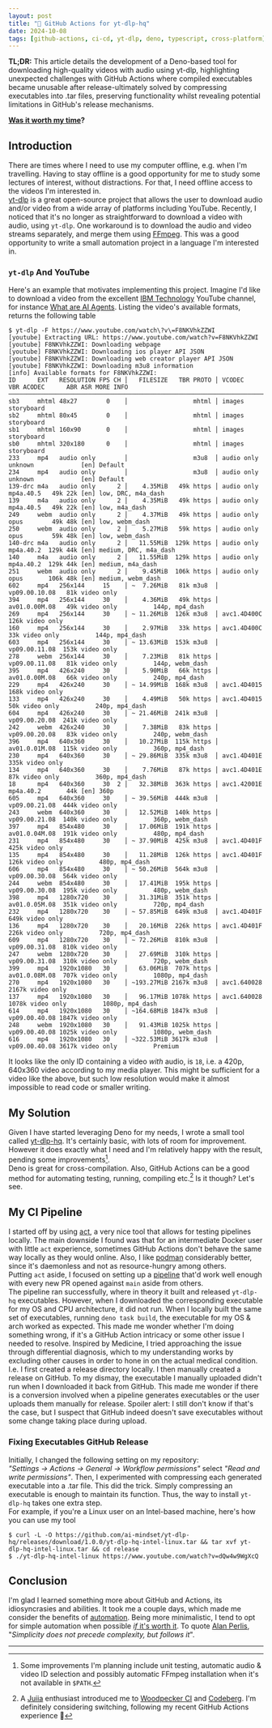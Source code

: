 ```yaml
---
layout: post
title: "🔁 GitHub Actions for yt-dlp-hq"
date: 2024-10-08
tags: [github-actions, ci-cd, yt-dlp, deno, typescript, cross-platform]
---
```


**TL;DR:** This article details the development of a Deno-based tool for downloading high-quality videos with audio using yt-dlp, highlighting unexpected challenges with GitHub Actions where compiled executables became unusable after release-ultimately solved by compressing executables into .tar files, preserving functionality whilst revealing potential limitations in GitHub's release mechanisms.

<!--more-->
**[Was it worth my time](https://xkcd.com/1205/)?** 

## Introduction 
There are times where I need to use my computer offline, e.g. when I'm travelling. Having to stay offline is a good opportunity for me to study some lectures of interest, without distractions. For that, I need offline access to the videos I'm interested in.  
[yt-dlp](https://github.com/yt-dlp/yt-dlp) is a great open-source project that allows the user to download audio and/or video from a wide array of platforms including YouTube. Recently, I noticed that it's no longer as straightforward to download a video with audio, using `yt-dlp`. One workaround is to download the audio and video streams separately, and merge them using [FFmpeg](https://ffmpeg.org/). This was a good opportunity to write a small automation project in a language I'm interested in.  

### `yt-dlp` And YouTube
Here's an example that motivates implementing this project. Imagine I'd like to download a video from the excellent [IBM Technology](https://www.youtube.com/channel/UCKWaEZ-_VweaEx1j62do_vQ) YouTube channel, for instance [What are AI Agents](https://www.youtube.com/watch?v=F8NKVhkZZWI). Listing the video's available formats, returns the following table   
```console
$ yt-dlp -F https://www.youtube.com/watch\?v\=F8NKVhkZZWI
[youtube] Extracting URL: https://www.youtube.com/watch?v=F8NKVhkZZWI
[youtube] F8NKVhkZZWI: Downloading webpage
[youtube] F8NKVhkZZWI: Downloading ios player API JSON
[youtube] F8NKVhkZZWI: Downloading web creator player API JSON
[youtube] F8NKVhkZZWI: Downloading m3u8 information
[info] Available formats for F8NKVhkZZWI:
ID      EXT   RESOLUTION FPS CH │   FILESIZE   TBR PROTO │ VCODEC          VBR ACODEC      ABR ASR MORE INFO
─────────────────────────────────────────────────────────────────────────────────────────────────────────────────────────────
sb3     mhtml 48x27        0    │                  mhtml │ images                                  storyboard
sb2     mhtml 80x45        0    │                  mhtml │ images                                  storyboard
sb1     mhtml 160x90       0    │                  mhtml │ images                                  storyboard
sb0     mhtml 320x180      0    │                  mhtml │ images                                  storyboard
233     mp4   audio only        │                  m3u8  │ audio only          unknown             [en] Default
234     mp4   audio only        │                  m3u8  │ audio only          unknown             [en] Default
139-drc m4a   audio only      2 │    4.35MiB   49k https │ audio only          mp4a.40.5   49k 22k [en] low, DRC, m4a_dash
139     m4a   audio only      2 │    4.35MiB   49k https │ audio only          mp4a.40.5   49k 22k [en] low, m4a_dash
249     webm  audio only      2 │    4.37MiB   49k https │ audio only          opus        49k 48k [en] low, webm_dash
250     webm  audio only      2 │    5.27MiB   59k https │ audio only          opus        59k 48k [en] low, webm_dash
140-drc m4a   audio only      2 │   11.55MiB  129k https │ audio only          mp4a.40.2  129k 44k [en] medium, DRC, m4a_dash
140     m4a   audio only      2 │   11.55MiB  129k https │ audio only          mp4a.40.2  129k 44k [en] medium, m4a_dash
251     webm  audio only      2 │    9.45MiB  106k https │ audio only          opus       106k 48k [en] medium, webm_dash
602     mp4   256x144     15    │ ~  7.26MiB   81k m3u8  │ vp09.00.10.08   81k video only
394     mp4   256x144     30    │    4.36MiB   49k https │ av01.0.00M.08   49k video only          144p, mp4_dash
269     mp4   256x144     30    │ ~ 11.26MiB  126k m3u8  │ avc1.4D400C    126k video only
160     mp4   256x144     30    │    2.97MiB   33k https │ avc1.4D400C     33k video only          144p, mp4_dash
603     mp4   256x144     30    │ ~ 13.63MiB  153k m3u8  │ vp09.00.11.08  153k video only
278     webm  256x144     30    │    7.23MiB   81k https │ vp09.00.11.08   81k video only          144p, webm_dash
395     mp4   426x240     30    │    5.90MiB   66k https │ av01.0.00M.08   66k video only          240p, mp4_dash
229     mp4   426x240     30    │ ~ 14.99MiB  168k m3u8  │ avc1.4D4015    168k video only
133     mp4   426x240     30    │    4.49MiB   50k https │ avc1.4D4015     50k video only          240p, mp4_dash
604     mp4   426x240     30    │ ~ 21.46MiB  241k m3u8  │ vp09.00.20.08  241k video only
242     webm  426x240     30    │    7.38MiB   83k https │ vp09.00.20.08   83k video only          240p, webm_dash
396     mp4   640x360     30    │   10.27MiB  115k https │ av01.0.01M.08  115k video only          360p, mp4_dash
230     mp4   640x360     30    │ ~ 29.86MiB  335k m3u8  │ avc1.4D401E    335k video only
134     mp4   640x360     30    │    7.76MiB   87k https │ avc1.4D401E     87k video only          360p, mp4_dash
18      mp4   640x360     30  2 │   32.38MiB  363k https │ avc1.42001E         mp4a.40.2       44k [en] 360p
605     mp4   640x360     30    │ ~ 39.56MiB  444k m3u8  │ vp09.00.21.08  444k video only
243     webm  640x360     30    │   12.52MiB  140k https │ vp09.00.21.08  140k video only          360p, webm_dash
397     mp4   854x480     30    │   17.06MiB  191k https │ av01.0.04M.08  191k video only          480p, mp4_dash
231     mp4   854x480     30    │ ~ 37.90MiB  425k m3u8  │ avc1.4D401F    425k video only
135     mp4   854x480     30    │   11.28MiB  126k https │ avc1.4D401F    126k video only          480p, mp4_dash
606     mp4   854x480     30    │ ~ 50.26MiB  564k m3u8  │ vp09.00.30.08  564k video only
244     webm  854x480     30    │   17.41MiB  195k https │ vp09.00.30.08  195k video only          480p, webm_dash
398     mp4   1280x720    30    │   31.31MiB  351k https │ av01.0.05M.08  351k video only          720p, mp4_dash
232     mp4   1280x720    30    │ ~ 57.85MiB  649k m3u8  │ avc1.4D401F    649k video only
136     mp4   1280x720    30    │   20.16MiB  226k https │ avc1.4D401F    226k video only          720p, mp4_dash
609     mp4   1280x720    30    │ ~ 72.26MiB  810k m3u8  │ vp09.00.31.08  810k video only
247     webm  1280x720    30    │   27.69MiB  310k https │ vp09.00.31.08  310k video only          720p, webm_dash
399     mp4   1920x1080   30    │   63.06MiB  707k https │ av01.0.08M.08  707k video only          1080p, mp4_dash
270     mp4   1920x1080   30    │ ~193.27MiB 2167k m3u8  │ avc1.640028   2167k video only
137     mp4   1920x1080   30    │   96.17MiB 1078k https │ avc1.640028   1078k video only          1080p, mp4_dash
614     mp4   1920x1080   30    │ ~164.68MiB 1847k m3u8  │ vp09.00.40.08 1847k video only
248     webm  1920x1080   30    │   91.43MiB 1025k https │ vp09.00.40.08 1025k video only          1080p, webm_dash
616     mp4   1920x1080   30    │ ~322.53MiB 3617k m3u8  │ vp09.00.40.08 3617k video only          Premium
```  

It looks like the only ID containing a video _with_ audio, is `18`, i.e. a 420p, 640x360 video according to my media player. This might be sufficient for a video like the above, but such low resolution would make it almost impossible to read code or smaller writing.

## My Solution 
Given I have started leveraging Deno for my needs, I wrote a small tool called [yt-dlp-hq](https://github.com/ai-mindset/yt-dlp-hq). It's certainly basic, with lots of room for improvement. However it does exactly what I need and I'm relatively happy with the result, pending some improvements[^1].  
Deno is great for cross-compilation. Also, GitHub Actions can be a good method for automating testing, running, compiling etc.[^2] Is it though? Let's see.  

## My CI Pipeline
I started off by using [act](https://nektosact.com/introduction.html), a very nice tool that allows for testing pipelines locally. The main downside I found was that for an intermediate Docker user with little `act` experience, sometimes GitHub Actions don't behave the same way locally as they would online. Also, I like [podman](https://podman.io/) considerably better, since it's daemonless and not as resource-hungry among others.  
Putting `act` aside, I focused on setting up a [pipeline](https://github.com/ai-mindset/yt-dlp-hq/blob/main/.github/workflows/ci.yml) that'd work well enough with every new PR opened against `main` aside from others.  
The pipeline ran successfully, where in theory it built and released `yt-dlp-hq` executables. However, when I downloaded the corresponding executable for my OS and CPU architecture, it did not run. When I locally built the same set of executables, running `deno task build`, the executable for my OS & arch worked as expected. This made me wonder whether I'm doing something wrong, if it's a GitHub Action intricacy or some other issue I needed to resolve. 
Inspired by Medicine, I tried approaching the issue through differential diagnosis, which to my understanding works by excluding other causes in order to hone in on the actual medical condition. I.e. I first created a release directory locally. I then manually created a release on GitHub. To my dismay, the executable I manually uploaded didn't run when I downloaded it back from GitHub. This made me wonder if there is a conversion involved when a pipeline generates executables or the user uploads them manually for release. Spoiler alert: I still don't know if that's the case, but I suspect that GitHub indeed doesn't save executables without some change taking place during upload. 

### Fixing Executables GitHub Release 
Initially, I changed the following setting on my repository:   
_"Settings -> Actions -> General -> Workflow permissions"_ select  _"Read and write permissions"_.
Then, I experimented with compressing each generated executable into a .tar file. This did the trick. Simply compressing an executable is enough to maintain its function. Thus, the way to install `yt-dlp-hq` takes one extra step.  
For example, if you're a Linux user on an Intel-based machine, here's how you can use my tool   
```console
$ curl -L -O https://github.com/ai-mindset/yt-dlp-hq/releases/download/1.0.0/yt-dlp-hq-intel-linux.tar && tar xvf yt-dlp-hq-intel-linux.tar && cd release
$ ./yt-dlp-hq-intel-linux https://www.youtube.com/watch?v=dQw4w9WgXcQ
```

## Conclusion
I'm glad I learned something more about GitHub and Actions, its idiosyncrasies and abilities. It took me a couple days, which made me consider the benefits of [automation](https://xkcd.com/1319/). Being more minimalistic, I tend to opt for simple automation when possible [_if_ it's worth it](https://xkcd.com/1205/). To quote [Alan Perlis](https://en.wikiquote.org/wiki/Alan_Perlis), "_Simplicity does not precede complexity, but follows it_".

---
[^1]: Some improvements I'm planning include unit testing, automatic audio & video ID selection and possibly automatic FFmpeg installation when it's not available in `$PATH`.  
[^2]: A [Juiia](https://julialang.org/) enthusiast introduced me to [Woodpecker CI](https://woodpecker-ci.org/) and [Codeberg](https://codeberg.org/). I'm definitely considering switching, following my recent GitHub Actions experience 🤔 
